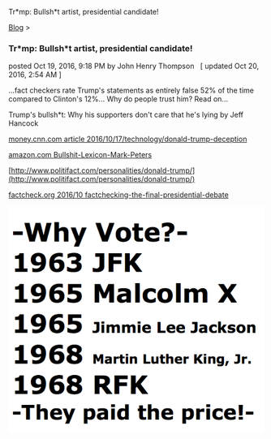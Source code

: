 Tr\*mp: Bullsh\*t artist, presidential candidate! 

[Blog](../z-blog-1.html)‎ > ‎

### Tr\*mp: Bullsh\*t artist, presidential candidate!

posted Oct 19, 2016, 9:18 PM by John Henry Thompson   \[ updated Oct 20, 2016, 2:54 AM \]

...fact checkers rate Trump's statements as entirely false 52% of the time compared to Clinton's 12%... Why do people trust him? Read on...

  

Trump's bullsh\*t: Why his supporters don't care that he's lying by Jeff Hancock

  

[money.cnn.com article 2016/10/17/technology/donald-trump-deception](http://money.cnn.com/2016/10/17/technology/donald-trump-deception/index.html)

  

[amazon.com Bullshit-Lexicon-Mark-Peters](https://www.amazon.com/Bullshit-Lexicon-Mark-Peters/dp/1101904534/ref=sr_1_1?s=books&ie=UTF8&qid=1475877943&sr=1-1&keywords=lexicon+bullshit)

  

[http://www.politifact.com/personalities/donald-trump/](http://www.politifact.com/personalities/donald-trump/)

  

[factcheck.org 2016/10 factchecking-the-final-presidential-debate](http://www.factcheck.org/2016/10/factchecking-the-final-presidential-debate-2/)

  

[![](../_/rsrc/1476955921988/z-blog-1/abullshtartistisapresidentialcandidate/Why-Vote.png)](http://www.johnhenrythompson.com/z-blog-1/abullshtartistisapresidentialcandidate/Why-Vote.png?attredirects=0)

  


